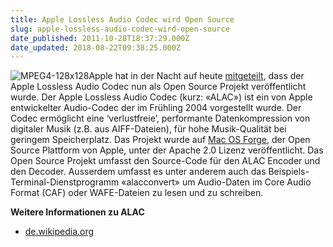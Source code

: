 ```yaml
---
title: Apple Lossless Audio Codec wird Open Source
slug: apple-lossless-audio-codec-wird-open-source
date_published: 2011-10-28T18:37:29.000Z
date_updated: 2018-08-22T09:38:25.000Z
---
```


![MPEG4-128x128](//picdump.thafaker.de/2011/10/MPEG4-128x128.png)Apple hat in der Nacht auf heute [mitgeteilt](http://www.macosforge.org/), dass der Apple Lossless Audio Codec nun als Open Source Projekt veröffentlicht wurde. Der Apple Lossless Audio Codec (kurz: «ALAC») ist ein von Apple entwickelter Audio-Codec der im Frühling 2004 vorgestellt wurde. Der Codec ermöglicht eine ‘verlustfreie’, performante Datenkompression von digitaler Musik (z.B. aus AIFF-Dateien), für hohe Musik-Qualität bei geringem Speicherplatz. Das Projekt wurde auf [Mac OS Forge](http://alac.macosforge.org/), der Open Source Plattform von Apple, unter der Apache 2.0 Lizenz veröffentlicht. Das Open Source Projekt umfasst den Source-Code für den ALAC Encoder und den Decoder. Ausserdem umfasst es unter anderem auch das Beispiels-Terminal-Dienstprogramm «alacconvert» um Audio-Daten im Core Audio Format (CAF) oder WAFE-Dateien zu lesen und zu schreiben.

**Weitere Informationen zu ALAC**

- [de.wikipedia.org](http://de.wikipedia.org/wiki/ALAC)
